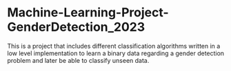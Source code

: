 # Machine-Learning-Project-GenderDetection_2023
This is a project that includes different classification algorithms written in a low level implementation to learn a binary data regarding a gender detection problem and later be able to classify unseen data.
